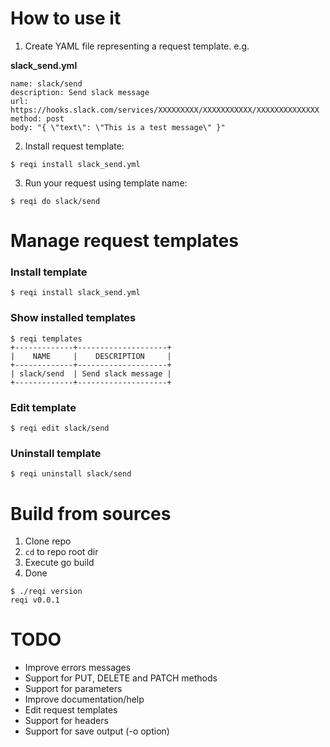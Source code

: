 # How to use it

1. Create YAML file representing a request template. e.g.

**slack_send.yml**
```
name: slack/send
description: Send slack message 
url: https://hooks.slack.com/services/XXXXXXXXX/XXXXXXXXXXX/XXXXXXXXXXXXXX
method: post
body: "{ \"text\": \"This is a test message\" }"
```

2. Install request template:

```
$ reqi install slack_send.yml
```

3. Run your request using template name:

```
$ reqi do slack/send
```

# Manage request templates

### Install template

```
$ reqi install slack_send.yml
```

### Show installed templates
```
$ reqi templates
+-------------+--------------------+
|    NAME     |    DESCRIPTION     |
+-------------+--------------------+
| slack/send  | Send slack message |
+-------------+--------------------+
```

### Edit template
```
$ reqi edit slack/send
```

### Uninstall template
```
$ reqi uninstall slack/send
```

# Build from sources

1. Clone repo
2. `cd` to repo root dir
3. Execute go build
4. Done

```
$ ./reqi version
reqi v0.0.1
```

# TODO

- Improve errors messages
- Support for PUT, DELETE and PATCH methods
- Support for parameters
- Improve documentation/help
- Edit request templates
- Support for headers
- Support for save output (-o option)